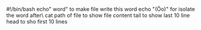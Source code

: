 #!/bin/bash
echo" word" to make file write this word echo \"(Ôo)" for isolate the word after\   cat path of file to show file content tail to show last 10 line    head to sho first 10 lines
